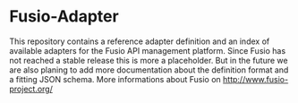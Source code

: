 Fusio-Adapter
=====

This repository contains a reference adapter definition and an index of 
available adapters for the Fusio API management platform. Since Fusio has not 
reached a stable release this is more a placeholder. But in the future we are 
also planing to add more documentation about the definition format and a fitting 
JSON schema. More informations about Fusio on http://www.fusio-project.org/
